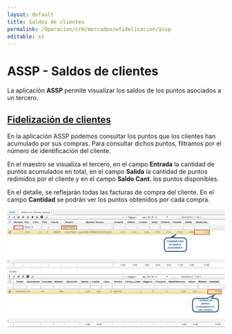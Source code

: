 ```yaml
---
layout: default
title: Saldos de clientes
permalink: /Operacion/crm/mercadeo/wfidelizacion/assp
editable: si
---
```


# ASSP - Saldos de clientes

La aplicación **ASSP** permite visualizar los saldos de los puntos asociados a un tercero.  

## [Fidelización de clientes](http://docs.oasiscom.com/Operacion/crm/mercadeo/wfidelizacion/assp#fidelización-de-clientes)

En la aplicación ASSP podemos consultar los puntos que los clientes han acumulado por sus compras. Para consultar dichos puntos, filtramos por el número de identificación del cliente.  

En el maestro se visualiza el tercero, en el campo **Entrada** la cantidad de puntos acumulados en total, en el campo **Salida** la cantidad de puntos redimidos por el cliente y en el campo **Saldo Cant.** los puntos disponibles.  

En el detalle, se reflejarán todas las facturas de compra del cliente. En el campo **Cantidad** se podrán ver los puntos obtenidos por cada compra.  

![](assp.png)

